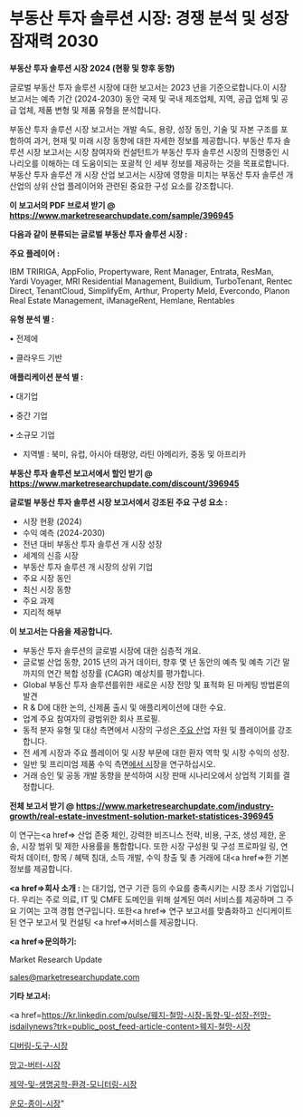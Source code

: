 # 부동산 투자 솔루션 시장: 경쟁 분석 및 성장 잠재력 2030

<strong>부동산 투자 솔루션 시장 2024 (현황 및 향후 동향)</strong>

글로벌 부동산 투자 솔루션 시장에 대한 보고서는 2023 년을 기준으로합니다.이 시장 보고서는 예측 기간 (2024-2030) 동안 국제 및 국내 제조업체, 지역, 공급 업체 및 공급 업체, 제품 변형 및 제품 유형을 분석합니다.

부동산 투자 솔루션 시장 보고서는 개발 속도, 용량, 성장 동인, 기술 및 자본 구조를 포함하여 과거, 현재 및 미래 시장 동향에 대한 자세한 정보를 제공합니다. 부동산 투자 솔루션 시장 보고서는 시장 참여자와 컨설턴트가 부동산 투자 솔루션 시장의 진행중인 시나리오를 이해하는 데 도움이되는 포괄적 인 세부 정보를 제공하는 것을 목표로합니다. 부동산 투자 솔루션 개 시장 산업 보고서는 시장에 영향을 미치는 부동산 투자 솔루션 개 산업의 상위 산업 플레이어와 관련된 중요한 구성 요소를 강조합니다.



<strong>이 보고서의 PDF 브로셔 받기 @ <a href=https://www.marketresearchupdate.com/sample/396945>https://www.marketresearchupdate.com/sample/396945</a></strong>



<strong>다음과 같이 분류되는 글로벌 부동산 투자 솔루션 시장 :</strong>



<strong>주요 플레이어 :</strong>

IBM TRIRIGA, AppFolio, Propertyware, Rent Manager, Entrata, ResMan, Yardi Voyager, MRI Residential Management, Buildium, TurboTenant, Rentec Direct, TenantCloud, SimplifyEm, Arthur, Property Meld, Evercondo, Planon Real Estate Management, iManageRent, Hemlane, Rentables



<strong>유형 분석 별 :</strong>

• 전제에

• 클라우드 기반



<strong>애플리케이션 분석 별 :</strong>

• 대기업

• 중간 기업

• 소규모 기업

<ul>
  <li>지역별 : 북미, 유럽, 아시아 태평양, 라틴 아메리카, 중동 및 아프리카</li>
</ul>


<strong>부동산 투자 솔루션 보고서에서 할인 받기 @ <a href=https://www.marketresearchupdate.com/discount/396945>https://www.marketresearchupdate.com/discount/396945</a></strong>



<strong>글로벌 부동산 투자 솔루션 시장 보고서에서 강조된 주요 구성 요소 :</strong>
<ul>
  <li>시장 현황 (2024)</li>
  <li>수익 예측 (2024-2030)</li>
  <li>전년 대비 부동산 투자 솔루션 개 시장 성장</li>
  <li>세계의 신흥 시장</li>
  <li>부동산 투자 솔루션 개 시장의 상위 기업</li>
  <li>주요 시장 동인</li>
  <li>최신 시장 동향</li>
  <li>주요 과제</li>
  <li>지리적 해부</li>
</ul>


<strong>이 보고서는 다음을 제공합니다.</strong>
<ul>
  <li>부동산 투자 솔루션의 글로벌 시장에 대한 심층적 개요.</li>
  <li>글로벌 산업 동향, 2015 년의 과거 데이터, 향후 몇 년 동안의 예측 및 예측 기간 말까지의 연간 복합 성장률 (CAGR) 예상치를 평가합니다.</li>
  <li>Global 부동산 투자 솔루션를위한 새로운 시장 전망 및 표적화 된 마케팅 방법론의 발견</li>
  <li>R &amp; D에 대한 논의, 신제품 출시 및 애플리케이션에 대한 수요.</li>
  <li>업계 주요 참여자의 광범위한 회사 프로필.</li>
  <li>동적 분자 유형 및 대상 측면에서 시장의 구성은<a href=> 주요 산</a>업 자원 및 플레이어를 강조합니다.</li>
  <li>전 세계 시장과 주요 플레이어 및 시장 부문에 대한 환자 역학 및 시장 수익의 성장.</li>
  <li>일반 및 프리미엄 제품 수익 측면<a href=>에서 시</a>장을 연구하십시오.</li>
  <li>거래 승인 및 공동 개발 동향을 분석하여 시장 판매 시나리오에서 상업적 기회를 결정합니다.</li>
</ul>



<strong>전체 보고서 받기 @ <a href=https://www.marketresearchupdate.com/industry-growth/real-estate-investment-solution-market-statistices-396945>https://www.marketresearchupdate.com/industry-growth/real-estate-investment-solution-market-statistices-396945</a></strong>

이 연구는<a href=> 산업 존중</a> 체인, 강력한 비즈니스 전략, 비용, 구조, 생성 제한, 운송, 시장 범위 및 제한 사용률을 통합합니다. 또한 시장 구성원 및 구성 프로파일 링, 연락처 데이터, 항목 / 혜택 침대, 소득 개발, 수익 창출 및 총 거래에 대<a href=>한 기본 </a>정보를 제공합니다.



<strong><a href=>회사 소</a>개 :</strong>
는 대기업, 연구 기관 등의 수요를 충족시키는 시장 조사 기업입니다. 우리는 주로 의료, IT 및 CMFE 도메인을 위해 설계된 여러 서비스를 제공하며 그 주요 기여는 고객 경험 연구입니다. 또한<a href=> 연구 보</a>고서를 맞춤화하고 신디케이트 된 연구 보고서 및 컨설팅 <a href=>서비스</a>를 제공합니다.



<strong><a href=>문의하기:</a></strong>

Market Research Update

sales@marketresearchupdate.com



<strong>기타 보고서:</strong>

<a href=https://kr.linkedin.com/pulse/웨지-철망-시장-동향-및-성장-전망-isdailynews?trk=public_post_feed-article-content>웨지-철망-시장</a>

<a href=https://www.linkedin.com/pulse/디버링-도구-시장-규모-및-성장-2023-consumer-connection-chronicles-24-/>디버링-도구-시장</a>

<a href=https://www.linkedin.com/pulse/망고-버터-시장-규모-및-성장-2023-consumer-connection-compendium-ana-jlj9f/>망고-버터-시장</a>

<a href=https://www.linkedin.com/pulse/제약-및-생명공학-환경-모니터링-시장-세분화-연구-목표-고객2029년-p6iqf/>제약-및-생명공학-환경-모니터링-시장</a>

<a href=https://www.linkedin.com/pulse/운모-종이-시장-진입-전략-및-위험-평가2030년-survey-savvy-insights-360-analysis-la6xc/>운모-종이-시장</a>"
